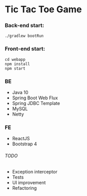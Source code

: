 # Tic Tac Toe Game

### Back-end start:
    ./gradlew bootRun

### Front-end start:
    cd webapp
    npm install
    npm start
 
### BE
 * Java 10
 * Spring Boot Web Flux
 * Spring JDBC Template
 * MySQL
 * Netty
 
### FE
 * ReactJS
 * Bootstrap 4


###### TODO
 * Exception interceptor
 * Tests
 * UI improvement
 * Refactoring